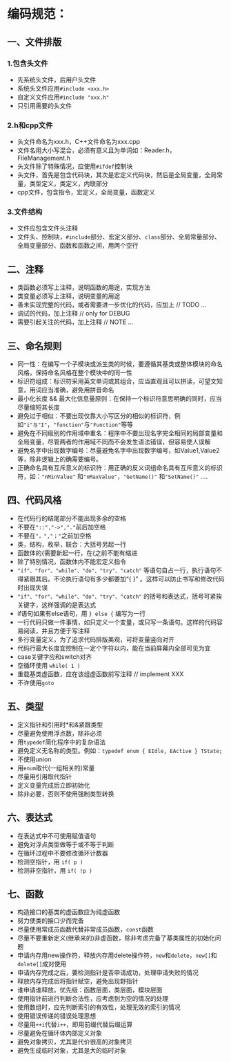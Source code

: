 # 编码规范：

## 一、文件排版

### 1.包含头文件

* 先系统头文件，后用户头文件
* 系统头文件应用`#include <xxx.h>`
* 自定义文件应用`#include "xxx.h"`
* 只引用需要的头文件

### 2.h和cpp文件

* 头文件命名为xxx.h，C++文件命名为xxx.cpp
* 文件名用大小写混合，必须有意义且为单词如：Reader.h，FileManagement.h
* 头文件除了特殊情况，应使用`#ifdef`控制块
* 头文件，首先是包含代码块，其次是宏定义代码块，然后是全局变量，全局常量，类型定义，类定义，内联部分
* cpp文件，包含指令，宏定义，全局变量，函数定义

### 3.文件结构

* 文件应包含文件头注释
* 文件头、控制块，`#include`部分、宏定义部分、`class`部分、全局常量部分、全局变量部分、函数和函数之间，用两个空行

## 二、注释

* 类函数必须写上注释，说明函数的用途，实现方法
* 类变量必须写上注释，说明变量的用途
* 善未实现完整的代码，或者需要进一步优化的代码，应加上 // TODO …
* 调试的代码，加上注释 // only for DEBUG
* 需要引起关注的代码，加上注释 // NOTE …

## 三、命名规则

* 同一性：在编写一个子模块或派生类的时候，要遵循其基类或整体模块的命名风格，保持命名风格在整个模块中的同一性
* 标识符组成：标识符采用英文单词或其组合，应当直观且可以拼读，可望文知意，用词应当准确，避免用拼音命名
* 最小化长度 && 最大化信息量原则：在保持一个标识符意思明确的同时，应当尽量缩短其长度
* 避免过于相似：不要出现仅靠大小写区分的相似的标识符，例如`"i"与"I"`，`"function"`与`"Function"`等等
* 避免在不同级别的作用域中重名：程序中不要出现名字完全相同的局部变量和全局变量，尽管两者的作用域不同而不会发生语法错误，但容易使人误解
* 避免名字中出现数字编号：尽量避免名字中出现数字编号，如Value1,Value2等，除非逻辑上的确需要编号。
* 正确命名具有互斥意义的标识符：用正确的反义词组命名具有互斥意义的标识符，如：`"nMinValue"` 和`"nMaxValue"`，`"GetName()"` 和`"SetName()"` ….

## 四、代码风格

* 在代码行的结尾部分不能出现多余的空格
* 不要在`"::","->","."`前后加空格
* 不要在`"，","；"`之前加空格
* 类，结构，枚举，联合：大括号另起一行
* 函数体的{需要新起一行，在{之前不能有缩进
* 除了特别情况，函数体内不能宏定义指令
* `"if"、"for"、"while"、"do"、"try"、"catch"` 等语句自占一行，执行语句不得紧跟其后。不论执行语句有多少都要加“{ }” 。这样可以防止书写和修改代码时出现失误
* `"if"、"for"、"while"、"do"、"try"、"catch"` 的括号和表达式，括号可紧挨关键字，这样强调的是表达式
*  if语句如果有else语句，用 `} else {` 编写为一行
* 一行代码只做一件事情，如只定义一个变量，或只写一条语句。这样的代码容易阅读，并且方便于写注释
* 多行变量定义，为了追求代码排版美观，可将变量竖向对齐
* 代码行最大长度宜控制在一定个字符以内，能在当前屏幕内全部可见为宜
*  case关键字应和switch对齐
* 空循环使用  `while( 1 )`
* 重载基类虚函数，应在该组虚函数前写注释 // implement XXX
* 不许使用`goto`

## 五、类型

* 定义指针和引用时*和&紧跟类型
* 尽量避免使用浮点数，除非必须
* 用`typedef`简化程序中的复杂语法
* 避免定义无名称的类型。例如：`typedef enum { EIdle, EActive } TState;`
* 不使用union
* 用`enum`取代(一组相关的)常量
* 尽量用引用取代指针
* 定义变量完成后立即初始化
* 除非必要，否则不使用强制类型转换

## 六、表达式

* 在表达式中不可使用赋值语句
* 避免对浮点类型做等于或不等于判断
* 在循环过程中不要修改循环计数器
* 检测空指针，用 `if( p )`
* 检测非空指针，用 `if( !p )`

## 七、函数

* 构造接口的基类的虚函数应为纯虚函数
* 努力使类的接口少而完备
* 尽量使用常成员函数代替非常成员函数，`const`函数
* 尽量不要重新定义(继承来的)非虚函数，除非考虑完备了基类属性的初始化问题
* 申请内存用new操作符，释放内存用delete操作符，`new`和`delete`，`new[]`和`delete[]`成对使用
* 申请内存完成之后，要检测指针是否申请成功，处理申请失败的情况
* 释放内存完成后将指针赋空，避免出现野指针
* 谁申请谁释放。优先级：函数层面，类层面，模块层面
* 使用指针前进行判断合法性，应考虑到为空的情况的处理
* 使用数组时，应先判断索引的有效性，处理无效的索引的情况
* 使用错误传递的错误处理思想
* 尽量用`++i`代替`i++`，即用前缀代替后缀运算
* 尽量避免在循环体内部定义对象
* 避免对象拷贝，尤其是代价很高的对象拷贝
* 避免生成临时对象，尤其是大的临时对象